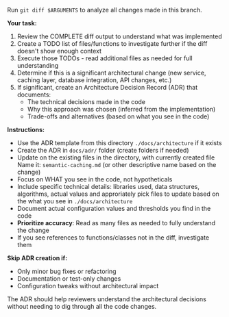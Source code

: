 Run `git diff $ARGUMENTS` to analyze all changes made in this branch. 

**Your task:**
1. Review the COMPLETE diff output to understand what was implemented
2. Create a TODO list of files/functions to investigate further if the diff doesn't show enough context
3. Execute those TODOs - read additional files as needed for full understanding
4. Determine if this is a significant architectural change (new service, caching layer, database integration, API changes, etc.)
5. If significant, create an Architecture Decision Record (ADR) that documents:
   - The technical decisions made in the code
   - Why this approach was chosen (inferred from the implementation)
   - Trade-offs and alternatives (based on what you see in the code)

**Instructions:**
- Use the ADR template from this directory `./docs/architecture` if it exists
- Create the ADR in `docs/adr/` folder (create folders if needed)
- Update on the existing files in the directory, with currently created file Name it: `semantic-caching.md` (or other descriptive name based on the change)
- Focus on WHAT you see in the code, not hypotheticals
- Include specific technical details: libraries used, data structures, algorithms, actual values and approriately pick files to update based on the what you see in `./docs/architecture`
- Document actual configuration values and thresholds you find in the code
- **Prioritize accuracy**: Read as many files as needed to fully understand the change
- If you see references to functions/classes not in the diff, investigate them

**Skip ADR creation if:**
- Only minor bug fixes or refactoring
- Documentation or test-only changes
- Configuration tweaks without architectural impact

The ADR should help reviewers understand the architectural decisions without needing to dig through all the code changes.